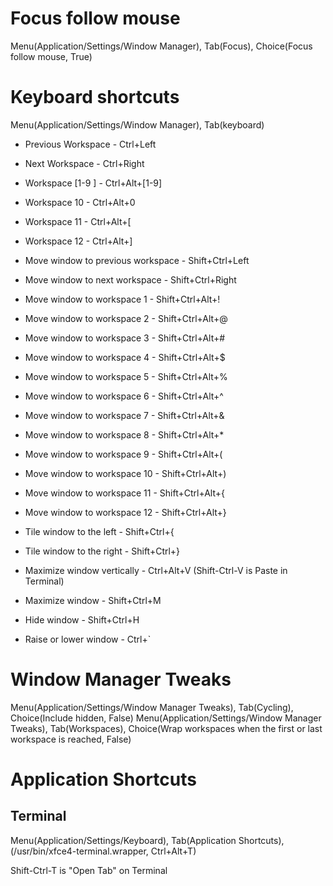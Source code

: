 # Focus follow mouse

Menu(Application/Settings/Window Manager), Tab(Focus), Choice(Focus follow mouse, True)

# Keyboard shortcuts

Menu(Application/Settings/Window Manager), Tab(keyboard)

- Previous Workspace - Ctrl+Left
- Next Workspace     - Ctrl+Right

- Workspace [1-9 ] - Ctrl+Alt+[1-9]
- Workspace 10     - Ctrl+Alt+0
- Workspace 11     - Ctrl+Alt+[
- Workspace 12     - Ctrl+Alt+]

- Move window to previous workspace - Shift+Ctrl+Left
- Move window to next workspace     - Shift+Ctrl+Right

- Move window to workspace 1  - Shift+Ctrl+Alt+!
- Move window to workspace 2  - Shift+Ctrl+Alt+@
- Move window to workspace 3  - Shift+Ctrl+Alt+#
- Move window to workspace 4  - Shift+Ctrl+Alt+$
- Move window to workspace 5  - Shift+Ctrl+Alt+%
- Move window to workspace 6  - Shift+Ctrl+Alt+^
- Move window to workspace 7  - Shift+Ctrl+Alt+&
- Move window to workspace 8  - Shift+Ctrl+Alt+*
- Move window to workspace 9  - Shift+Ctrl+Alt+(
- Move window to workspace 10 - Shift+Ctrl+Alt+)
- Move window to workspace 11 - Shift+Ctrl+Alt+{
- Move window to workspace 12 - Shift+Ctrl+Alt+}

- Tile window to the left  - Shift+Ctrl+{
- Tile window to the right - Shift+Ctrl+}

- Maximize window vertically  - Ctrl+Alt+V (Shift-Ctrl-V is Paste in Terminal)
- Maximize window             - Shift+Ctrl+M
- Hide window                 - Shift+Ctrl+H

- Raise or lower window       - Ctrl+`

# Window Manager Tweaks 

Menu(Application/Settings/Window Manager Tweaks), Tab(Cycling), Choice(Include hidden, False)
Menu(Application/Settings/Window Manager Tweaks), Tab(Workspaces), Choice(Wrap workspaces when the first or last workspace is reached, False)

# Application Shortcuts

## Terminal

Menu(Application/Settings/Keyboard), Tab(Application Shortcuts), (/usr/bin/xfce4-terminal.wrapper, Ctrl+Alt+T)

Shift-Ctrl-T is "Open Tab" on Terminal
